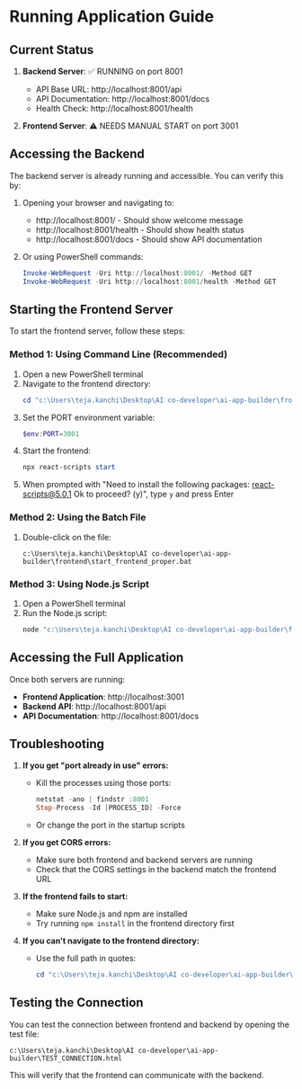 # Running Application Guide

## Current Status

1. **Backend Server**: ✅ RUNNING on port 8001
   - API Base URL: http://localhost:8001/api
   - API Documentation: http://localhost:8001/docs
   - Health Check: http://localhost:8001/health

2. **Frontend Server**: ⚠️ NEEDS MANUAL START on port 3001

## Accessing the Backend

The backend server is already running and accessible. You can verify this by:

1. Opening your browser and navigating to:
   - http://localhost:8001/ - Should show welcome message
   - http://localhost:8001/health - Should show health status
   - http://localhost:8001/docs - Should show API documentation

2. Or using PowerShell commands:
   ```powershell
   Invoke-WebRequest -Uri http://localhost:8001/ -Method GET
   Invoke-WebRequest -Uri http://localhost:8001/health -Method GET
   ```

## Starting the Frontend Server

To start the frontend server, follow these steps:

### Method 1: Using Command Line (Recommended)
1. Open a new PowerShell terminal
2. Navigate to the frontend directory:
   ```powershell
   cd "c:\Users\teja.kanchi\Desktop\AI co-developer\ai-app-builder\frontend"
   ```
3. Set the PORT environment variable:
   ```powershell
   $env:PORT=3001
   ```
4. Start the frontend:
   ```powershell
   npx react-scripts start
   ```
5. When prompted with "Need to install the following packages: react-scripts@5.0.1 Ok to proceed? (y)", type `y` and press Enter

### Method 2: Using the Batch File
1. Double-click on the file:
   ```
   c:\Users\teja.kanchi\Desktop\AI co-developer\ai-app-builder\frontend\start_frontend_proper.bat
   ```

### Method 3: Using Node.js Script
1. Open a PowerShell terminal
2. Run the Node.js script:
   ```powershell
   node "c:\Users\teja.kanchi\Desktop\AI co-developer\ai-app-builder\frontend\start_frontend.js"
   ```

## Accessing the Full Application

Once both servers are running:

- **Frontend Application**: http://localhost:3001
- **Backend API**: http://localhost:8001/api
- **API Documentation**: http://localhost:8001/docs

## Troubleshooting

1. **If you get "port already in use" errors:**
   - Kill the processes using those ports:
     ```powershell
     netstat -ano | findstr :8001
     Stop-Process -Id [PROCESS_ID] -Force
     ```
   - Or change the port in the startup scripts

2. **If you get CORS errors:**
   - Make sure both frontend and backend servers are running
   - Check that the CORS settings in the backend match the frontend URL

3. **If the frontend fails to start:**
   - Make sure Node.js and npm are installed
   - Try running `npm install` in the frontend directory first

4. **If you can't navigate to the frontend directory:**
   - Use the full path in quotes:
     ```powershell
     cd "c:\Users\teja.kanchi\Desktop\AI co-developer\ai-app-builder\frontend"
     ```

## Testing the Connection

You can test the connection between frontend and backend by opening the test file:
```
c:\Users\teja.kanchi\Desktop\AI co-developer\ai-app-builder\TEST_CONNECTION.html
```

This will verify that the frontend can communicate with the backend.